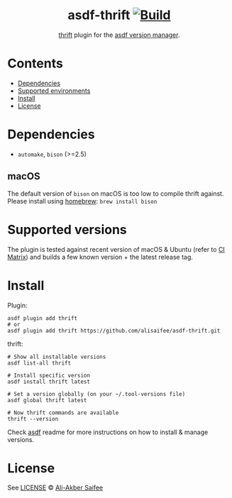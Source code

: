 <div align="center">

# asdf-thrift [![Build](https://github.com/alisaifee/asdf-thrift/actions/workflows/main.yml/badge.svg)](https://github.com/alisaifee/asdf-thrift/actions/workflows/main.yml)


[thrift](https://github.com/apache/thrift) plugin for the [asdf version manager](https://asdf-vm.com).

</div>

# Contents

- [Dependencies](#dependencies)
- [Supported environments](#supported-versions)
- [Install](#install)
- [License](#license)

# Dependencies

- `automake`, `bison` (>=2.5)

## macOS
The default version of `bison` on macOS is too low to compile thrift against.
Please install using [homebrew](): `brew install bison`

# Supported versions
The plugin is tested against recent version of macOS & Ubuntu
(refer to [CI Matrix](https://github.com/alisaifee/asdf-thrift/actions/workflows/main.yml))
and builds a few known version + the latest release tag.


# Install

Plugin:

```shell
asdf plugin add thrift
# or
asdf plugin add thrift https://github.com/alisaifee/asdf-thrift.git
```

thrift:

```shell
# Show all installable versions
asdf list-all thrift

# Install specific version
asdf install thrift latest

# Set a version globally (on your ~/.tool-versions file)
asdf global thrift latest

# Now thrift commands are available
thrift --version
```

Check [asdf](https://github.com/asdf-vm/asdf) readme for more instructions on how to
install & manage versions.


# License

See [LICENSE](LICENSE) © [Ali-Akber Saifee](https://github.com/alisaifee/)
